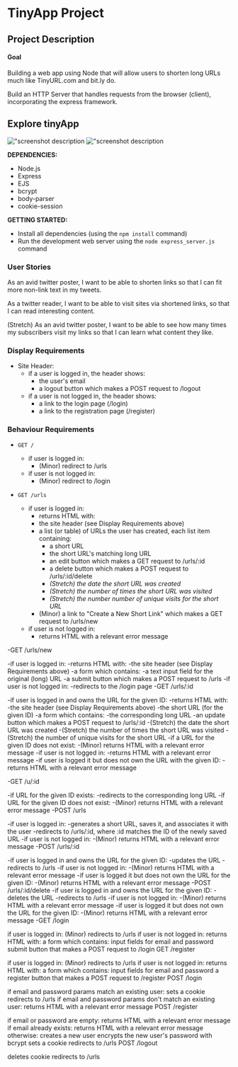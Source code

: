 # TinyApp Project 

## Project Description 

#### Goal 

Building a web app using Node that  will allow users to shorten long URLs much like TinyURL.com and bit.ly do.

Build an HTTP Server that handles requests from the browser (client), incorporating the express framework. 

## Explore tinyApp

!["screenshot description](#)
!["screenshot description](#)

**DEPENDENCIES:**

- Node.js
- Express
- EJS
- bcrypt
- body-parser
- cookie-session

**GETTING STARTED:**

- Install all dependencies (using the `npm install` command)
- Run the development web server using the `node express_server.js` command

### User Stories

As an avid twitter poster, 
I want to be able to shorten links 
so that I can fit more non-link text in my tweets.

As a twitter reader, 
I want to be able to visit sites via shortened links, 
so that I can read interesting content.

(Stretch) As an avid twitter poster, 
I want to be able to see how many times my subscribers visit my links 
so that I can learn what content they like.

### Display Requirements

- Site Header:
  - if a user is logged in, the header shows:
    - the user's email
    - a logout button which makes a POST request to /logout
  - if a user is not logged in, the header shows:
    - a link to the login page (/login)
    - a link to the registration page (/register)

### Behaviour Requirements

- `GET /`

  - if user is logged in:
    - (Minor) redirect to /urls
  - if user is not logged in:
    - (Minor) redirect to /login

- `GET /urls`

  - if user is logged in:
    - returns HTML with:
    - the site header (see Display Requirements above)
    - a list (or table) of URLs the user has created, each list item containing:
      - a short URL 
      - the short URL's matching long URL
      - an edit button which makes a GET request to /urls/:id
      - a delete button which makes a POST request to /urls/:id/delete
      - *(Stretch) the date the short URL was created*
      - *(Stretch) the number of times the short URL was visited*
      - *(Stretch) the number number of unique visits for the short URL*
    - (Minor) a link to "Create a New Short Link" which makes a GET request to /urls/new
  - if user is not logged in:
    - returns HTML with a relevant error message

-GET /urls/new

-if user is logged in:
-returns HTML with:
-the site header (see Display Requirements above)
-a form which contains:
-a text input field for the original (long) URL
-a submit button which makes a POST request to /urls
-if user is not logged in:
-redirects to the /login page
-GET /urls/:id

-if user is logged in and owns the URL for the given ID:
-returns HTML with:
-the site header (see Display Requirements above)
-the short URL (for the given ID)
-a form which contains:
-the corresponding long URL
-an update button which makes a POST request to /urls/:id
-(Stretch) the date the short URL was created
-(Stretch) the number of times the short URL was visited
-(Stretch) the number of unique visits for the short URL
-if a URL for the given ID does not exist:
-(Minor) returns HTML with a relevant error message
-if user is not logged in:
-returns HTML with a relevant error message
-if user is logged it but does not own the URL with the given ID:
-returns HTML with a relevant error message

-GET /u/:id

-if URL for the given ID exists:
-redirects to the corresponding long URL
-if URL for the given ID does not exist:
-(Minor) returns HTML with a relevant error message
-POST /urls

-if user is logged in:
-generates a short URL, saves it, and associates it with the user
-redirects to /urls/:id, where :id matches the ID of the newly saved URL
-if user is not logged in:
-(Minor) returns HTML with a relevant error message
-POST /urls/:id

-if user is logged in and owns the URL for the given ID:
-updates the URL
-redirects to /urls
-if user is not logged in:
-(Minor) returns HTML with a relevant error message
-if user is logged it but does not own the URL for the given ID:
-(Minor) returns HTML with a relevant error message
-POST /urls/:id/delete
-if user is logged in and owns the URL for the given ID:
-deletes the URL
-redirects to /urls
-if user is not logged in:
-(Minor) returns HTML with a relevant error message
-if user is logged it but does not own the URL for the given ID:
-(Minor) returns HTML with a relevant error message
-GET /login

if user is logged in:
(Minor) redirects to /urls
if user is not logged in:
returns HTML with:
a form which contains:
input fields for email and password
submit button that makes a POST request to /login
GET /register

if user is logged in:
(Minor) redirects to /urls
if user is not logged in:
returns HTML with:
a form which contains:
input fields for email and password
a register button that makes a POST request to /register
POST /login

if email and password params match an existing user:
sets a cookie
redirects to /urls
if email and password params don't match an existing user:
returns HTML with a relevant error message
POST /register

if email or password are empty:
returns HTML with a relevant error message
if email already exists:
returns HTML with a relevant error message
otherwise:
creates a new user
encrypts the new user's password with bcrypt
sets a cookie
redirects to /urls
POST /logout

deletes cookie
redirects to /urls